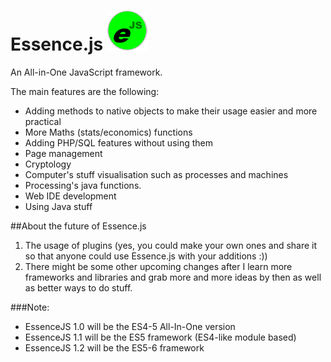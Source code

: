 # Essence.js ![Ejs](img/essencejs-1.1-64.png "EssenceJS 1.1")
An All-in-One JavaScript framework.

The main features are the following:
-	Adding methods to native objects to make their usage easier and more practical
-	More Maths (stats/economics) functions
-	Adding PHP/SQL features without using them
-	Page management
-	Cryptology
-	Computer's stuff visualisation such as processes and machines
-	Processing's java functions.
-	Web IDE development
-	Using Java stuff

##About the future of Essence.js
1.	The usage of plugins (yes, you could make your own ones and share it so that anyone could use Essence.js with your additions :))
2.	There might be some other upcoming changes after I learn more frameworks and libraries and grab more and more ideas by then as well as better ways to do stuff.

###Note:
-	EssenceJS 1.0 will be the ES4-5 All-In-One version
-	EssenceJS 1.1 will be the ES5 framework (ES4-like module based)
-	EssenceJS 1.2 will be the ES5-6 framework